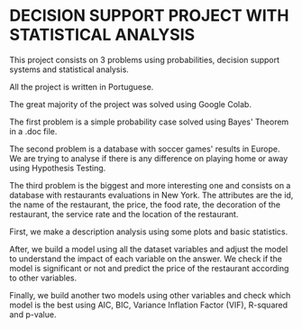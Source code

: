 # DECISION SUPPORT PROJECT WITH STATISTICAL ANALYSIS

This project consists on 3 problems using probabilities, decision support systems and statistical analysis.

All the project is written in Portuguese.

The great majority of the project was solved using Google Colab.

The first problem is a simple probability case solved using Bayes' Theorem in a .doc file.

The second problem is a database with soccer games' results in Europe. We are trying to analyse if there is any difference on playing home or away using Hypothesis Testing.

The third problem is the biggest and more interesting one and consists on a database with restaurants evaluations in New York. The attributes are the id, the name of the restaurant, the price, the food rate, the decoration of the restaurant, the service rate and the location of the restaurant.

First, we make a description analysis using some plots and basic statistics.

After, we build a model using all the dataset variables and adjust the model to understand the impact of each variable on the answer. We check if the model is significant or not and predict the price of the restaurant according to other variables.

Finally, we build another two models using other variables and check which model is the best using AIC, BIC, Variance Inflation Factor (VIF), R-squared and p-value.



